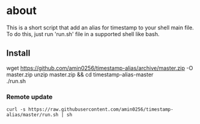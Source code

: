 # about
This is a short script that add an alias for timestamp to your shell main file.
To do this, just run 'run.sh' file in a supported shell like bash.

## Install
wget https://github.com/amin0256/timestamp-alias/archive/master.zip -O master.zip
unzip master.zip && cd timestamp-alias-master    
./run.sh

### Remote update
    curl -s https://raw.githubusercontent.com/amin0256/timestamp-alias/master/run.sh | sh

